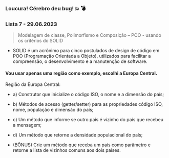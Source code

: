 ### Loucura! Cérebro deu bug! :collision: :bomb:

### Lista 7 - 29.06.2023

> Modelagem de classe, Polimorfismo e Composição – POO - usando os critérios do SOLID

- SOLID é um acrônimo para cinco postulados de design de código em POO (Programação Orientada a Objeto), utilizados para facilitar a compreensão, o desenvolvimento e a manutenção de software.


#### Vou usar apenas uma região como exemplo, escolhi a Europa Central.

Região da Europa Central:
- a) Construtor que inicialize o código ISO, o nome e a dimensão do país;
  
- b) Métodos de acesso (getter/setter) para as propriedades código ISO, nome, população e dimensão do país;
  
- c) Um método que informe se outro país é vizinho do país que recebeu a mensagem;
  
- d) Um método que retorne a densidade populacional do país;
  
- (BÔNUS) Crie um método que receba um país como parâmetro e retorne a lista de vizinhos comuns aos dois países.
